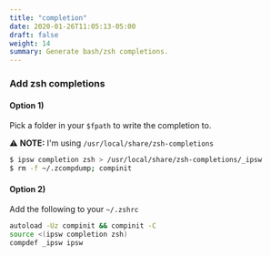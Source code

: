 ```yaml
---
title: "completion"
date: 2020-01-26T11:05:13-05:00
draft: false
weight: 14
summary: Generate bash/zsh completions.
---
```


### Add **zsh** completions

#### Option 1)

Pick a folder in your `$fpath` to write the completion to.

⚠️ **NOTE:** I'm using `/usr/local/share/zsh-completions`

```bash
$ ipsw completion zsh > /usr/local/share/zsh-completions/_ipsw
$ rm -f ~/.zcompdump; compinit
```

#### Option 2)

Add the following to your `~/.zshrc`

```bash
autoload -Uz compinit && compinit -C
source <(ipsw completion zsh)
compdef _ipsw ipsw
```
